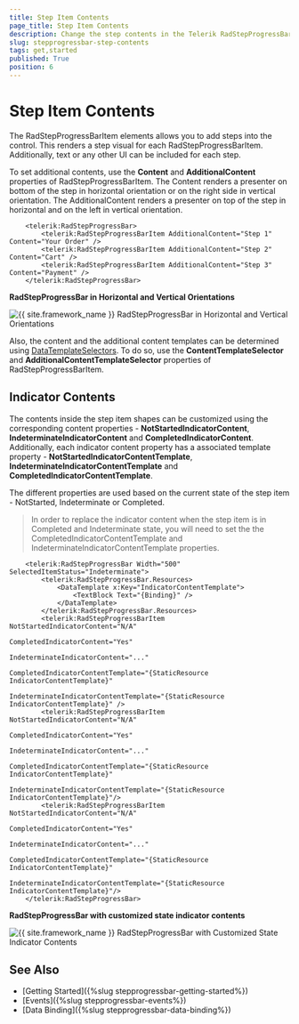 ```yaml
---
title: Step Item Contents
page_title: Step Item Contents
description: Change the step contents in the Telerik RadStepProgressBar control.
slug: stepprogressbar-step-contents
tags: get,started
published: True
position: 6
---
```


# Step Item Contents

The RadStepProgressBarItem elements allows you to add steps into the control. This renders a step visual for each RadStepProgressBarItem. Additionally, text or any other UI can be included for each step.

To set additional contents, use the __Content__ and __AdditionalContent__ properties of RadStepProgressBarItem. The Content renders a presenter on bottom of the step in horizontal orientation or on the right side in vertical orientation. The AdditionalContent renders a presenter on top of the step in horizontal and on the left in vertical orientation.


```XAML
	<telerik:RadStepProgressBar>
		<telerik:RadStepProgressBarItem AdditionalContent="Step 1" Content="Your Order" />
		<telerik:RadStepProgressBarItem AdditionalContent="Step 2" Content="Cart" />
		<telerik:RadStepProgressBarItem AdditionalContent="Step 3" Content="Payment" />
	</telerik:RadStepProgressBar>
```

__RadStepProgressBar in Horizontal and Vertical Orientations__  

![{{ site.framework_name }} RadStepProgressBar in Horizontal and Vertical Orientations](images/stepprogressbar-step-contents-0.png)

Also, the content and the additional content templates can be determined using [DataTemplateSelectors](https://docs.microsoft.com/en-us/dotnet/api/system.windows.controls.datatemplateselector?view=windowsdesktop-6.0). To do so, use the __ContentTemplateSelector__ and __AdditionalContentTemplateSelector__ properties of RadStepProgressBarItem.

## Indicator Contents

The contents inside the step item shapes can be customized using the corresponding content properties - __NotStartedIndicatorContent__, __IndeterminateIndicatorContent__ and __CompletedIndicatorContent__. Additionally, each indicator content property has a associated template property -  __NotStartedIndicatorContentTemplate__, __IndeterminateIndicatorContentTemplate__ and __CompletedIndicatorContentTemplate__.

The different properties are used based on the current state of the step item - NotStarted, Indeterminate or Completed.

>In order to replace the indicator content when the step item is in Completed and Indeterminate state, you will need to set the the CompletedIndicatorContentTemplate and IndeterminateIndicatorContentTemplate properties.


```XAML
	<telerik:RadStepProgressBar Width="500" SelectedItemStatus="Indeterminate">
		<telerik:RadStepProgressBar.Resources>
			<DataTemplate x:Key="IndicatorContentTemplate">
				<TextBlock Text="{Binding}" />
			</DataTemplate>
		</telerik:RadStepProgressBar.Resources>
		<telerik:RadStepProgressBarItem NotStartedIndicatorContent="N/A"
										CompletedIndicatorContent="Yes"
										IndeterminateIndicatorContent="..."
										CompletedIndicatorContentTemplate="{StaticResource IndicatorContentTemplate}"
										IndeterminateIndicatorContentTemplate="{StaticResource IndicatorContentTemplate}" />
		<telerik:RadStepProgressBarItem NotStartedIndicatorContent="N/A"
										CompletedIndicatorContent="Yes"
										IndeterminateIndicatorContent="..."
										CompletedIndicatorContentTemplate="{StaticResource IndicatorContentTemplate}"
										IndeterminateIndicatorContentTemplate="{StaticResource IndicatorContentTemplate}"/>           
		<telerik:RadStepProgressBarItem NotStartedIndicatorContent="N/A"
										CompletedIndicatorContent="Yes"
										IndeterminateIndicatorContent="..."
										CompletedIndicatorContentTemplate="{StaticResource IndicatorContentTemplate}"
										IndeterminateIndicatorContentTemplate="{StaticResource IndicatorContentTemplate}"/>
	</telerik:RadStepProgressBar>
```

__RadStepProgressBar with customized state indicator contents__  

![{{ site.framework_name }} RadStepProgressBar with Customized State Indicator Contents](images/stepprogressbar-step-contents-1.png)

## See Also
* [Getting Started]({%slug stepprogressbar-getting-started%})
* [Events]({%slug stepprogressbar-events%})
* [Data Binding]({%slug stepprogressbar-data-binding%})

